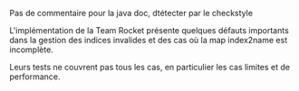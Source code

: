 Pas de commentaire pour la java doc, dtétecter par le checkstyle

L'implémentation de la Team Rocket présente quelques défauts importants dans la gestion des indices invalides et des cas où la map index2name est incomplète.

Leurs tests ne couvrent pas tous les cas, en particulier les cas limites et de performance.

